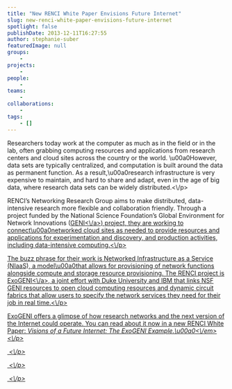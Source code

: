```yaml
---
title: "New RENCI White Paper Envisions Future Internet"
slug: new-renci-white-paper-envisions-future-internet
spotlight: false
publishDate: 2013-12-11T16:27:55
author: stephanie-suber
featuredImage: null
groups:
    - 
projects:
    - 
people:
    - 
teams: 
    - 
collaborations:
    - 
tags:
    - []
---
```

<p>Researchers today work at the computer as much as in the field or in the lab, often grabbing computing resources and applications from research centers and cloud sites across the country or the world. \u00a0However, data sets are typically centralized, and computation is built around the data as permanent function. As a result,\u00a0research infrastructure is very expensive to maintain, and hard to share and adapt, even in the age of big data, where research data sets can be widely distributed.<\/p>
<p>RENCI&#8217;s Networking Research Group aims to make distributed, data-intensive research more flexible and collaboration friendly. Through a project funded by the National Science Foundation&#8217;s Global Environment for Network Innovations (<a title="GENI" href="http:\/\/www.geni.net">GENI<\/a>) project, they are working to connect\u00a0networked cloud sites as needed to provide resources and applications for experimentation and discovery, and production activities, including data-intensive computing.<\/p>
<p>The buzz phrase for their work is Networked Infrastructure as a Service (NIaaS), a model\u00a0that allows for provisioning of network functions alongside compute and storage resource provisioning. The RENCI project is <a title="ExoGENI" href="http:\/\/www.exogeni.net">ExoGENI<\/a>, a joint effort with Duke University and IBM that links NSF GENI resources to open cloud computing resources and dynamic circuit fabrics that allow users to specify the network services they need for their job in real time.<\/p>
<p>ExoGENI offers a glimpse of how research networks and the next version of the Internet could operate. You can read about it now in a new RENCI White Paper: <em>Visions of a Future Internet: The ExoGENI Example.\u00a0<\/em><\/p>
<p>&nbsp;<\/p>
<p>&nbsp;<\/p>
<p>&nbsp;<\/p>
<!-- AddThis Advanced Settings generic via filter on the_content --><!-- AddThis Share Buttons generic via filter on the_content -->
